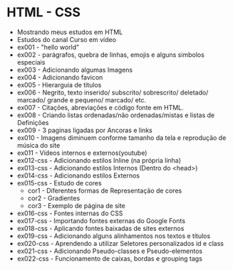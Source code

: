 # HTML - CSS

- Mostrando meus estudos em HTML
- Estudos do canal Curso em vídeo 
- ex001 - "hello world"
- ex002 - parágrafos, quebra de linhas, emojis e alguns simbolos especiais
- ex003 - Adicionando algumas Imagens
- ex004 - Adicionando favicon 
- ex005 - Hierarguia de títulos
- ex006 - Negrito, texto inserido/ subscrito/ sobrescrito/ deletado/ marcado/ grande e pequeno/ marcado/ etc.
- ex007 - Citações, abreviações e código fonte em HTML.
- ex008 - Criando listas ordenadas/não ordenadas/mistas e listas de Definições
- ex009 - 3 paginas ligadas por Ancoras e links
- ex010 - Imagens diminuem conforme tamanho da tela e reprodução de música do site
- ex011 - Vídeos internos e externos(youtube)
- ex012-css - Adicionando estilos Inline (na própria linha)
- ex013-css - Adicionando estilos Internos (Dentro do &lt;head&gt;)
- ex014-css - Adicionando estilos Externos
- ex015-css - Estudo de cores
  - cor1 - Diferentes formas de Representação de cores
  - cor2 - Gradientes
  - cor3 - Exemplo de página de site
- ex016-css - Fontes internas do CSS
- ex017-css - Importando fontes externas do Google Fonts
- ex018-css - Aplicando fontes baixadas de sites externos
- ex019-css - Adicionando alguns alinhamentos nos textos e títulos
- ex020-css - Aprendendo a utilizar Seletores personalizados id e class
- ex021-css - Adicionando Pseudo-classes e Pseudo-elementos
- ex022-css - Funcionamento de caixas, bordas e grouping tags

